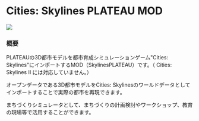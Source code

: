# Cities: Skylines PLATEAU MOD
![](resources/index3.jpg)

### 概要
PLATEAUの3D都市モデルを都市育成シミュレーションゲーム"Cities: Skylines"にインポートするMOD（SkylinesPLATEAU）です。（ Cities: Skylines II には対応していません。）

オープンデータである3D都市モデルをCities: Skylinesのワールドデータとしてインポートすることで実際の都市を再現できます。

まちづくりシミュレータとして、まちづくりの計画検討やワークショップ、教育の現場等で活用することができます。
